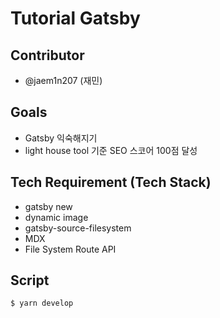 # Tutorial Gatsby

## Contributor

- @jaem1n207 (재민)

## Goals

- Gatsby 익숙해지기
- light house tool 기준 SEO 스코어 100점 달성

## Tech Requirement (Tech Stack)

- gatsby new
- dynamic image
- gatsby-source-filesystem
- MDX
- File System Route API

## Script

```
$ yarn develop
```
